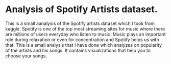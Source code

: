 #  Analysis of Spotify Artists dataset.
This is a small aanalysis of the Spotify artists dataset which I took from kaggle.
Spotify is one of the top most streaming sites for music where there are millions of users everyday who listen to music.
Music plays an important role during relaxation or even for concentration and Spotify helps us with that.
This is a small analysis that I have done which analyzes on popularity of the artists and his songs.
It contains visualizations that help you to choose your songs.
